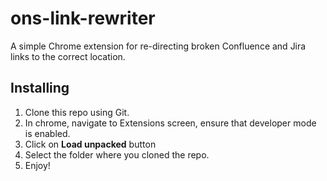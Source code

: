# ons-link-rewriter

A simple Chrome extension for re-directing broken Confluence and Jira links to the correct location.

## Installing

1. Clone this repo using Git.
2. In chrome, navigate to Extensions screen, ensure that developer mode is enabled.
3. Click on **Load unpacked** button
4. Select the folder where you cloned the repo.
5. Enjoy!
